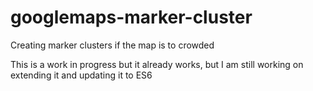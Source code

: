 # googlemaps-marker-cluster
Creating marker clusters if the map is to crowded

This is a work in progress but it already works, but I am still working on extending it
and updating it to ES6

